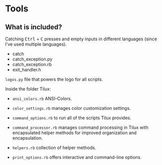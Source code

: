 # Tools

## What is included?

Catching <kbd>Ctrl</kbd> + <kbd>C</kbd> presses and
empty inputs in different languages (since I've used multiple languages).

- catch
- catch_exception.py
- catch_exception.rb
- exit_handler.h

`logos.py` file that powers the logo for all scripts.

Inside the folder Tilux:

- `ansi_colors.rb` ANSI-Colors.

- `color_settings.rb` manages color customization settings.

- `command_options.rb` to run all of the scripts Tilux provides.

- `command_processor.rb` manages command processing in Tilux with encapsulated
helper methods for improved organization and encapsulation.

- `helpers.rb` collection of helper methods.

- `print_options.rb` offers interactive and command-line options.
